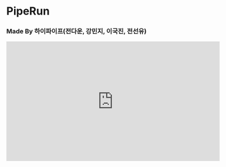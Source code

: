 # PipeRun

### Made By 하이파이프(전다운, 강민지, 이국진, 전선유)

<iframe width="560" height="315" src="https://youtu.be/nkKEuBBUHVc" frameborder="0" allowfullscreen></iframe>

